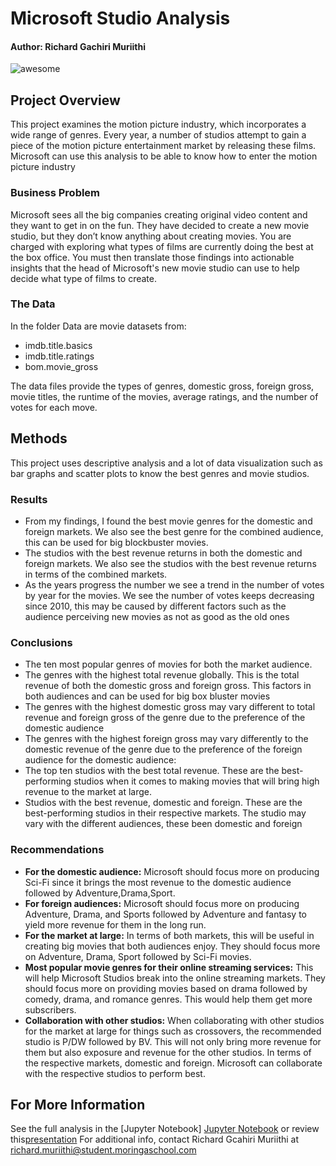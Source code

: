 # Microsoft Studio Analysis 
#### Author: Richard Gachiri Muriithi
![awesome](https://raw.githubusercontent.com/learn-co-curriculum/dsc-phase-1-project/master/awesome.gif)
## Project Overview

This project examines the motion picture industry, which incorporates a wide range of genres. Every year, a number of studios attempt to gain a piece of the motion picture entertainment market by releasing these films. Microsoft can use this analysis to be able to know how to enter the motion picture industry

### Business Problem

Microsoft sees all the big companies creating original video content and they want to get in on the fun. They have decided to create a new movie studio, but they don’t know anything about creating movies. You are charged with exploring what types of films are currently doing the best at the box office. You must then translate those findings into actionable insights that the head of Microsoft's new movie studio can use to help decide what type of films to create.

### The Data

In the folder Data are movie datasets from:
* imdb.title.basics
* imdb.title.ratings
* bom.movie_gross

The data files provide the types of genres, domestic gross, foreign gross, movie titles, the runtime of the movies, average ratings, and the number of votes for each move.

## Methods
This project uses descriptive analysis and a lot of data visualization such as bar graphs and scatter plots to know the best genres and movie studios. 

### Results

- From my findings, I found the best movie genres for the domestic and foreign markets. We also see the best genre for the combined audience, this can be used for big blockbuster movies. 
- The studios with the best revenue returns in both the domestic and foreign markets. We also see the studios with the best revenue returns in terms of the combined markets.
- As the years progress the number we see a trend in the number of votes by year for the movies. We see  the number of votes keeps decreasing since 2010, this may be caused by different factors such as the audience perceiving new movies as not as good as the old ones

### Conclusions

- The ten most popular genres of movies for both the market audience.
- The genres with the highest total revenue globally. This is the total revenue of both the domestic gross and foreign gross. This factors in both audiences and can be used for big box bluster movies
- The genres with the highest domestic gross may vary different to total revenue and foreign gross of the genre due to the preference of the domestic audience
- The genres with the highest foreign gross may vary differently to the domestic revenue of the genre due to the preference of the foreign audience for the domestic audience:
- The top ten studios with the best total revenue. These are the best-performing studios when it comes to making movies that will bring high revenue to the market at large.
- Studios with the best revenue, domestic and foreign. These are the best-performing studios in their respective markets. The studio may vary with the different audiences, these been domestic and foreign

### Recommendations

- **For the domestic audience:** Microsoft should focus more on producing Sci-Fi since it brings the most revenue to the domestic audience followed by Adventure,Drama,Sport.
- **For foreign audiences:** Microsoft should focus more on producing Adventure, Drama, and Sports followed by Adventure and fantasy to yield more revenue for them in the long run.
- **For the market at large:** In terms of both markets, this will be useful in creating big movies that both audiences enjoy. They should focus more on Adventure, Drama, Sport followed by Sci-Fi movies.
- **Most popular movie genres for their online streaming services:** This will help Microsoft Studios break into the online streaming markets. They should focus more on providing movies based on drama followed by comedy, drama, and romance genres. This would help them get more subscribers.
- **Collaboration with other studios:** When collaborating with other studios for the market at large for things such as crossovers, the recommended studio is P/DW followed by BV. This will not only bring more revenue for them but also exposure and revenue for the other studios. In terms of the respective markets, domestic and foreign. Microsoft can collaborate with the respective studios to perform best.

## For More Information
See the full analysis in the [Jupyter Notebook] [Jupyter Notebook](./student.ipynb) or review this[presentation]()
For additional info, contact Richard Gcahiri Muriithi at [richard.muriithi@student.moringaschool.com](richard.muriithi@student.moringaschool.com)
